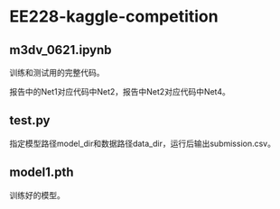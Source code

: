 # EE228-kaggle-competition

## m3dv_0621.ipynb
训练和测试用的完整代码。

报告中的Net1对应代码中Net2，报告中Net2对应代码中Net4。

## test.py
指定模型路径model_dir和数据路径data_dir，运行后输出submission.csv。

## model1.pth
训练好的模型。
